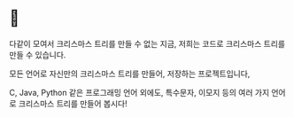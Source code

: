 # 🎄

다같이 모여서 크리스마스 트리를 만들 수 없는 지금,
저희는 코드로 크리스마스 트리를 만들 수 있습니다.

모든 언어로 자신만의 크리스마스 트리를 만들어,
저장하는 프로젝트입니다,

C, Java, Python 같은 프로그래밍 언어 외에도,
특수문자, 이모지 등의 여러 가지 언어로 크리스마스 트리를 만들어 봅시다!



